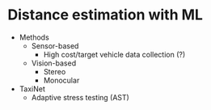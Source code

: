 # Distance estimation with ML

- Methods
  - Sensor-based
    - High cost/target vehicle data collection (?)
  - Vision-based
    - Stereo
    - Monocular
- TaxiNet
  - Adaptive stress testing (AST)